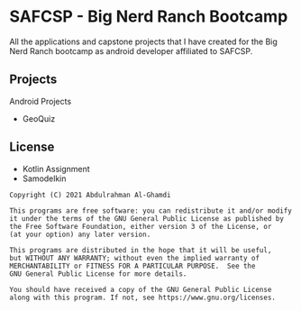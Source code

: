 # SAFCSP - Big Nerd Ranch Bootcamp

All the applications and capstone projects that I have created for the Big Nerd Ranch bootcamp as android developer affiliated to SAFCSP.

## Projects

Android Projects
* GeoQuiz

## License
* Kotlin Assignment
* Samodelkin

```
Copyright (C) 2021 Abdulrahman Al-Ghamdi

This programs are free software: you can redistribute it and/or modify
it under the terms of the GNU General Public License as published by
the Free Software Foundation, either version 3 of the License, or
(at your option) any later version.

This programs are distributed in the hope that it will be useful,
but WITHOUT ANY WARRANTY; without even the implied warranty of
MERCHANTABILITY or FITNESS FOR A PARTICULAR PURPOSE.  See the
GNU General Public License for more details.

You should have received a copy of the GNU General Public License
along with this program. If not, see https://www.gnu.org/licenses.
```